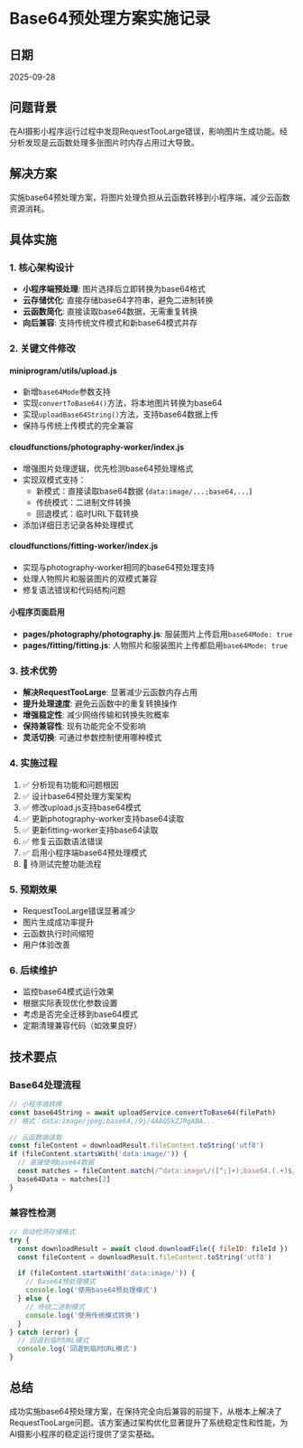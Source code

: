 # Base64预处理方案实施记录

## 日期
2025-09-28

## 问题背景
在AI摄影小程序运行过程中发现RequestTooLarge错误，影响图片生成功能。经分析发现是云函数处理多张图片时内存占用过大导致。

## 解决方案
实施base64预处理方案，将图片处理负担从云函数转移到小程序端，减少云函数资源消耗。

## 具体实施

### 1. 核心架构设计
- **小程序端预处理**: 图片选择后立即转换为base64格式
- **云存储优化**: 直接存储base64字符串，避免二进制转换
- **云函数简化**: 直接读取base64数据，无需重复转换
- **向后兼容**: 支持传统文件模式和新base64模式并存

### 2. 关键文件修改

#### miniprogram/utils/upload.js
- 新增`base64Mode`参数支持
- 实现`convertToBase64()`方法，将本地图片转换为base64
- 实现`uploadBase64String()`方法，支持base64数据上传
- 保持与传统上传模式的完全兼容

#### cloudfunctions/photography-worker/index.js
- 增强图片处理逻辑，优先检测base64预处理格式
- 实现双模式支持：
  - 新模式：直接读取base64数据 (`data:image/...;base64,...`)
  - 传统模式：二进制文件转换
  - 回退模式：临时URL下载转换
- 添加详细日志记录各种处理模式

#### cloudfunctions/fitting-worker/index.js
- 实现与photography-worker相同的base64预处理支持
- 处理人物照片和服装图片的双模式兼容
- 修复语法错误和代码结构问题

#### 小程序页面启用
- **pages/photography/photography.js**: 服装图片上传启用`base64Mode: true`
- **pages/fitting/fitting.js**: 人物照片和服装图片上传都启用`base64Mode: true`

### 3. 技术优势
- **解决RequestTooLarge**: 显著减少云函数内存占用
- **提升处理速度**: 避免云函数中的重复转换操作
- **增强稳定性**: 减少网络传输和转换失败概率
- **保持兼容性**: 现有功能完全不受影响
- **灵活切换**: 可通过参数控制使用哪种模式

### 4. 实施过程
1. ✅ 分析现有功能和问题根因
2. ✅ 设计base64预处理方案架构
3. ✅ 修改upload.js支持base64模式
4. ✅ 更新photography-worker支持base64读取
5. ✅ 更新fitting-worker支持base64读取
6. ✅ 修复云函数语法错误
7. ✅ 启用小程序端base64预处理模式
8. 🔄 待测试完整功能流程

### 5. 预期效果
- RequestTooLarge错误显著减少
- 图片生成成功率提升
- 云函数执行时间缩短
- 用户体验改善

### 6. 后续维护
- 监控base64模式运行效果
- 根据实际表现优化参数设置
- 考虑是否完全迁移到base64模式
- 定期清理兼容代码（如效果良好）

## 技术要点

### Base64处理流程
```javascript
// 小程序端转换
const base64String = await uploadService.convertToBase64(filePath)
// 格式：data:image/jpeg;base64,/9j/4AAQSkZJRgABA...

// 云函数端读取
const fileContent = downloadResult.fileContent.toString('utf8')
if (fileContent.startsWith('data:image/')) {
  // 直接使用base64数据
  const matches = fileContent.match(/^data:image\/([^;]+);base64,(.+)$/)
  base64Data = matches[2]
}
```

### 兼容性检测
```javascript
// 自动检测存储格式
try {
  const downloadResult = await cloud.downloadFile({ fileID: fileId })
  const fileContent = downloadResult.fileContent.toString('utf8')

  if (fileContent.startsWith('data:image/')) {
    // Base64预处理模式
    console.log('使用base64预处理模式')
  } else {
    // 传统二进制模式
    console.log('使用传统模式转换')
  }
} catch (error) {
  // 回退到临时URL模式
  console.log('回退到临时URL模式')
}
```

## 总结
成功实施base64预处理方案，在保持完全向后兼容的前提下，从根本上解决了RequestTooLarge问题。该方案通过架构优化显著提升了系统稳定性和性能，为AI摄影小程序的稳定运行提供了坚实基础。